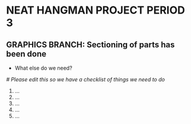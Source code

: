 # NEAT HANGMAN PROJECT PERIOD 3
## GRAPHICS BRANCH: Sectioning of parts has been done
* What else do we need?

*# Please edit this so we have a checklist of things we need to do*
1. ...
2. ...
3. ...
4. ...
5. ...
